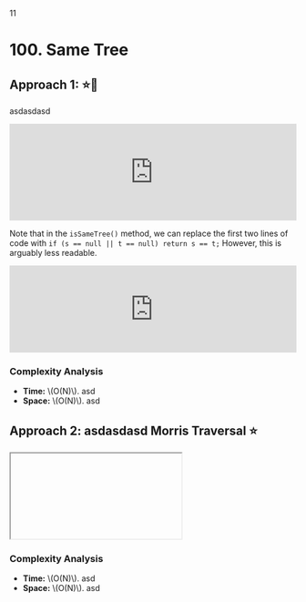 11

<!-- MathJax -->
<script src="https://polyfill.io/v3/polyfill.min.js?features=es6"></script>
<script id="MathJax-script" async src="https://cdn.jsdelivr.net/npm/mathjax@3/es5/tex-mml-chtml.js"></script>

<!------------------------------------------------------------------------------------------------------------------------------------->

# 100. Same Tree 

<!------------------------------------------------------------------------------------------------------------------------------------->

## Approach 1: ⭐🌟

asdasdasd

<iframe src="https://leetcode.com/playground/YBK6uUWS/shared" frameBorder="0" width="100%" height="170"></iframe>

Note that in the `isSameTree()` method, we can replace the first two lines of code with `if (s == null || t == null) return s == t;`
However, this is arguably less readable.

<iframe src="https://leetcode.com/playground/5iVSvYX2/shared" frameBorder="0" width="100%" height="153"></iframe>

### Complexity Analysis
- <div><b>Time:</b> \(O(N)\). asd</div>
- <div><b>Space:</b> \(O(N)\). asd</div>

<!------------------------------------------------------------------------------------------------------------------------------------->

## Approach 2: asdasdasd Morris Traversal ⭐

<iframe></iframe>

### Complexity Analysis
- <div><b>Time:</b> \(O(N)\). asd</div>
- <div><b>Space:</b> \(O(N)\). asd</div>

<!------------------------------------------------------------------------------------------------------------------------------------->


<!--
## Approach 1: ⭐🌟

<iframe></iframe>

### Complexity Analysis
- <div><b>Time:</b> \(O(N)\). asd</div>
- <div><b>Space:</b> \(O(N)\). asd</div>
-->
